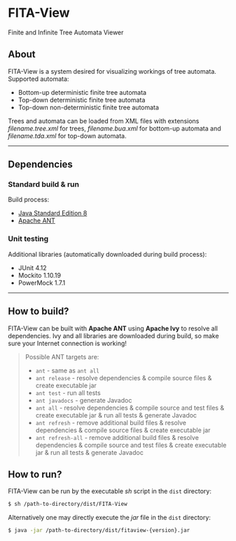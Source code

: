 # FITA-View
Finite and Infinite Tree Automata Viewer

## About
FITA-View is a system desired for visualizing workings of tree automata. Supported automata:
+ Bottom-up deterministic finite tree automata
+ Top-down deterministic finite tree automata
+ Top-down non-deterministic finite tree automata

Trees and automata can be loaded from XML files with extensions *filename.tree.xml* for trees, *filename.bua.xml* for bottom-up automata and *filename.tda.xml* for top-down automata.

-----

## Dependencies

### Standard build & run
Build process:
+ [Java Standard Edition 8](https://www.oracle.com/technetwork/java/javase/overview/index.html)
+ [Apache ANT](http://ant.apache.org/)

### Unit testing
Additional libraries (automatically downloaded during build process):
+ JUnit 4.12
+ Mockito 1.10.19
+ PowerMock 1.7.1

-----

## How to build?
FITA-View can be built with **Apache ANT** using **Apache Ivy** to resolve all dependencies. Ivy and all libraries are downloaded during build, so make sure your Internet connection is working!

> Possible ANT targets are:
> + `ant` - same as `ant all`
> + `ant release` - resolve dependencies & compile source files & create executable jar
> + `ant test` - run all tests
> + `ant javadocs` - generate Javadoc
> + `ant all` - resolve dependencies & compile source and test files & create executable jar & run all tests & generate Javadoc
> + `ant refresh` - remove additional build files & resolve dependencies & compile source files & create executable jar
> + `ant refresh-all` - remove additional build files & resolve dependencies & compile source and test files & create executable jar & run all tests & generate Javadoc

## How to run?
FITA-View can be run by the executable *sh* script in the `dist` directory:
```sh
$ sh /path-to-directory/dist/FITA-View
```

Alternatively one may directly execute the *jar* file in the `dist` directory:
```sh
$ java -jar /path-to-directory/dist/fitaview-{version}.jar
```
